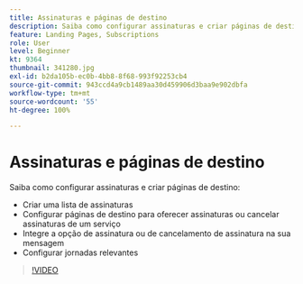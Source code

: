 ```yaml
---
title: Assinaturas e páginas de destino
description: Saiba como configurar assinaturas e criar páginas de destino.
feature: Landing Pages, Subscriptions
role: User
level: Beginner
kt: 9364
thumbnail: 341280.jpg
exl-id: b2da105b-ec0b-4bb8-8f68-993f92253cb4
source-git-commit: 943ccd4a9cb1489aa30d459906d3baa9e902dbfa
workflow-type: tm+mt
source-wordcount: '55'
ht-degree: 100%

---
```


# Assinaturas e páginas de destino

Saiba como configurar assinaturas e criar páginas de destino:

* Criar uma lista de assinaturas
* Configurar páginas de destino para oferecer assinaturas ou cancelar assinaturas de um serviço
* Integre a opção de assinatura ou de cancelamento de assinatura na sua mensagem
* Configurar jornadas relevantes

>[!VIDEO](https://video.tv.adobe.com/v/341280?quality=12&learn=on)
